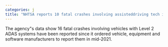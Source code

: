 ```yaml
---
categories: j
title: "NHTSA reports 10 fatal crashes involving assisteddriving tech in JuneSeptember"
---
```

The agency"s data show 16 fatal crashes involving vehicles with Level 2 ADAS systems have been reported since it ordered vehicle, equipment and software manufacturers to report them in mid-2021.